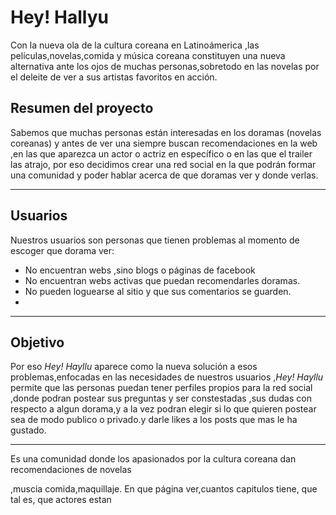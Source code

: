 # Hey! Hallyu

Con la nueva ola de la cultura coreana en Latinoámerica ,las películas,novelas,comida y música coreana constituyen una nueva alternativa ante los ojos de muchas personas,sobretodo en las novelas por el deleite de ver a sus artistas favoritos en acción.

## Resumen del proyecto
Sabemos que muchas personas están interesadas en los doramas (novelas coreanas) y antes de ver una siempre buscan recomendaciones en la web ,en las que aparezca un actor o actriz en específico o en las que el trailer las atrajo, por eso decidimos crear una red social en la que podrán formar una comunidad y poder hablar acerca de que doramas ver y donde verlas.
***

## Usuarios
Nuestros usuarios son personas que tienen  problemas al momento de escoger que dorama ver:
- No encuentran webs ,sino blogs o páginas de facebook
- No encuentran webs activas que puedan recomendarles doramas.
- No pueden loguearse al sitio y que sus comentarios se guarden.
-


***
## Objetivo
Por eso *Hey! Hayllu* aparece como la nueva solución a esos problemas,enfocadas en las necesidades de nuestros usuarios ,*Hey! Hayllu* permite que las personas puedan tener perfiles propios para la red social ,donde podran postear sus preguntas y ser constestadas ,sus dudas con respecto a algun dorama,y a la vez podran elegir si lo que quieren postear sea de modo publico o privado.y darle likes a los posts que mas le ha gustado.

***
Es una comunidad donde los apasionados por la cultura coreana dan recomendaciones de novelas



,muscia comida,maquillaje.
En que página ver,cuantos capitulos tiene, que tal es, que actores estan

